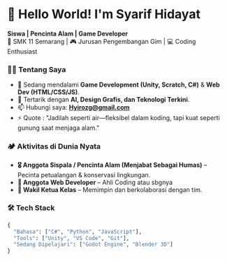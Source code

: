 # 🌿 Hello World! I'm Syarif Hidayat

**Siswa | Pencinta Alam | Game Developer**  
📍 SMK 11 Semarang | 🎮 Jurusan Pengembangan Gim | 💻 Coding Enthusiast  

### 👨‍💻 Tentang Saya
- 🔭 Sedang mendalami **Game Development (Unity, Scratch, C#)** & **Web Dev (HTML/CSS/JS)**.  
- 🌱 Tertarik dengan **AI, Design Grafis, dan Teknologi Terkini**.  
- 📫 Hubungi saya: **Hyirozg@gmail.com** 
- ⚡ Quote : "Jadilah seperti air—fleksibel dalam koding, tapi kuat seperti gunung saat menjaga alam."

### 🏕️ Aktivitas di Dunia Nyata
- **🎖️ Anggota Sispala / Pencinta Alam (Menjabat Sebagai Humas)** – Pecinta petualangan & konservasi lingkungan.  
- **📢 Anggota Web Developer** – Ahli Coding atau sbgnya  
- **👔 Wakil Ketua Kelas** – Memimpin dan berkolaborasi dengan tim.  

### 🛠️ Tech Stack
```python
{
  "Bahasa": ["C#", "Python", "JavaScript"],
  "Tools": ["Unity", "VS Code", "Git"],
  "Sedang Dipelajari": ["Godot Engine", "Blender 3D"]
}
